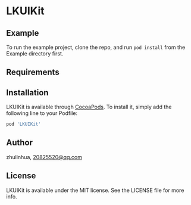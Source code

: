 # LKUIKit

## Example

To run the example project, clone the repo, and run `pod install` from the Example directory first.

## Requirements

## Installation

LKUIKit is available through [CocoaPods](http://cocoapods.org). To install
it, simply add the following line to your Podfile:

```ruby
pod 'LKUIKit'
```

## Author

zhulinhua, 20825520@qq.com

## License

LKUIKit is available under the MIT license. See the LICENSE file for more info.
